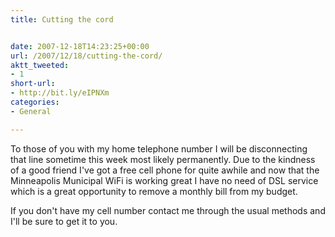 ```yaml
---
title: Cutting the cord


date: 2007-12-18T14:23:25+00:00
url: /2007/12/18/cutting-the-cord/
aktt_tweeted:
- 1
short-url:
- http://bit.ly/eIPNXm
categories:
- General

---
```

<div class='microid-mailto+http:sha1:c29269cf56b73a276758647df7af41662d16de86'>

To those of you with my home telephone number I will be disconnecting that line sometime this week most likely permanently. Due to the kindness of a good friend I've got a free cell phone for quite awhile and now that the Minneapolis Municipal WiFi is working great I have no need of DSL service which is a great opportunity to remove a monthly bill from my budget.



If you don't have my cell number contact me through the usual methods and I'll be sure to get it to you.

